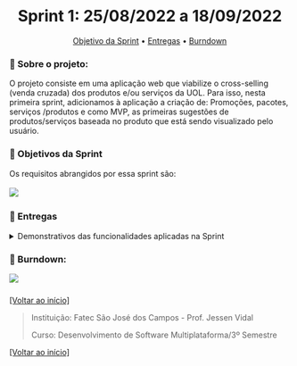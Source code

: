 <br id="inicio">

<h1 align="center">Sprint 1: 25/08/2022 a 18/09/2022</h1>
 <p align="center">
     <a href="#objetivo">Objetivo da Sprint</a> • 
     <a href="#entregas">Entregas</a> •
     <a href="#burndown">Burndown</a> 
</p>

<span id="sobre">

### :bookmark_tabs: Sobre o projeto:
<p>O projeto consiste em uma aplicação web que viabilize o cross-selling (venda cruzada) dos produtos e/ou serviços da UOL. Para isso, nesta primeira sprint,  adicionamos à aplicação a criação de: Promoções, pacotes, serviços /produtos e como MVP, as primeiras sugestões de produtos/serviços baseada no produto que está sendo visualizado pelo usuário.
</p>
  
  
 <span id="objetivo">
 
 ### :dart: Objetivos da Sprint

 Os requisitos abrangidos por essa sprint são: 
   <br></br>
   <img src="https://i.imgur.com/qNOspM8.png"> 

 <p align="center">

</p>
  
  
<span id="entregas">

### :dart: Entregas

<details>
   <summary>Demonstrativos das funcionalidades aplicadas na Sprint</summary>
<h4>Cadastro de Promoções</h4>
   <img src="./gifs/promoção.gif">

<h4>Cadastro de Pacotes</h4>

   <img src="./gifs/pacote.gif">

<h4>Cadastro de Serviços</h4>
   <img src="./gifs/serviço.gif">

<h4>Cadastro de Produtos</h4>
   <img src="./gifs/produto.gif">

<h4>Cross-selling inicial, visualização de sugestão de produtos similares/complementares</h4>

   <img src="./gifs/complementar.gif">

</details>

<span id="burndown">

### :bookmark_tabs: Burndown:
<p>   <img src="https://i.imgur.com/nwe2jxt.png">
</p>
     
<h4></h4>
 
<a href="#inicio">[Voltar ao início]</a>

> Instituição: Fatec São José dos Campos - Prof. Jessen Vidal
> 
> Curso: Desenvolvimento de Software Multiplataforma/3º Semestre
 
<a href="#inicio">[Voltar ao início]</a>
